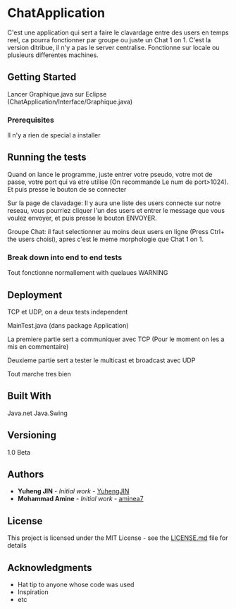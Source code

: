 # ChatApplication

C'est une application qui sert a faire le clavardage entre des users en temps reel, ca pourra fonctionner par groupe ou juste un Chat 1 on 1. C'est la version ditribue, il n'y a pas le server centralise.
Fonctionne sur locale ou plusieurs differentes machines.

## Getting Started

Lancer Graphique.java sur Eclipse (ChatApplication/Interface/Graphique.java)

### Prerequisites

Il n'y a rien de special a installer


## Running the tests

Quand on lance le programme, juste entrer 
	votre pseudo, 
	votre mot de passe, 
	votre port qui va etre utilise (On recommande Le num de port>1024).  
Et puis presse le bouton de se connecter


Sur la page de clavadage: 
Il y aura une liste des users connecte sur notre reseau, vous pourriez cliquer l'un des users et entrer le message que vous voulez envoyer, et puis presse le bouton ENVOYER.
	
Groupe Chat: il faut selectionner au moins deux users en ligne (Press Ctrl+ the users choisi), apres c'est le meme morphologie que Chat 1 on 1.
	
### Break down into end to end tests

Tout fonctionne normallement with quelaues WARNING


## Deployment

TCP et UDP, on a deux tests independent

MainTest.java     (dans package Application)

La premiere partie sert a communiquer avec TCP (Pour le moment on les a mis  en commentaire)

Deuxieme partie sert a tester le multicast et broadcast avec UDP

Tout marche tres bien 


## Built With

Java.net
Java.Swing

## Versioning

1.0 Beta

## Authors

* **Yuheng JIN** - *Initial work* - [YuhengJIN](https://github.com/YuhengJin)
* **Mohammad Amine** - *Initial work* - [aminea7](https://github.com/aminea7)


## License

This project is licensed under the MIT License - see the [LICENSE.md](LICENSE.md) file for details

## Acknowledgments

* Hat tip to anyone whose code was used
* Inspiration
* etc

